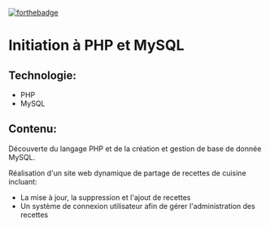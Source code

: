 [![forthebadge](https://forthebadge.com/images/badges/powered-by-coffee.svg)](https://forthebadge.com)

# Initiation à PHP et MySQL

## Technologie:

-   PHP
-   MySQL

## Contenu:

Découverte du langage PHP et de la création et gestion de base de donnée MySQL.

Réalisation d'un site web dynamique de partage de recettes de cuisine incluant:

-   La mise à jour, la suppression et l'ajout de recettes
-   Un système de connexion utilisateur afin de gérer l'administration des recettes
